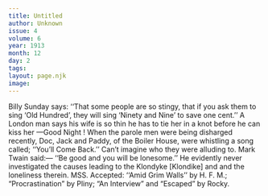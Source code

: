 ```yaml
---
title: Untitled
author: Unknown
issue: 4
volume: 6
year: 1913
month: 12
day: 2
tags:
layout: page.njk
image:
---
```

Billy Sunday says: ‘‘That some people are so stingy, that if you ask them to sing ‘Old Hundred’, they will sing ‘Ninety and Nine’ to save one cent.’’       A London man says his wife is so thin he has to tie her in a knot before he can kiss her —Good Night !       When the parole men were being disharged recently, Doc, Jack and Paddy, of the Boiler House, were whistling a song called; ‘‘You’ll Come Back.’’ Can’t imagine who they were alluding to.       Mark Twain said:— ‘‘Be good and you will be lonesome.’’ He evidently never investigated the causes leading to the Klondyke [Klondike] and and the loneliness therein.       MSS. Accepted: ‘‘Amid Grim Walls’’ by H. F. M.; “Procrastination” by Pliny; “An Interview” and “Escaped” by Rocky. 


